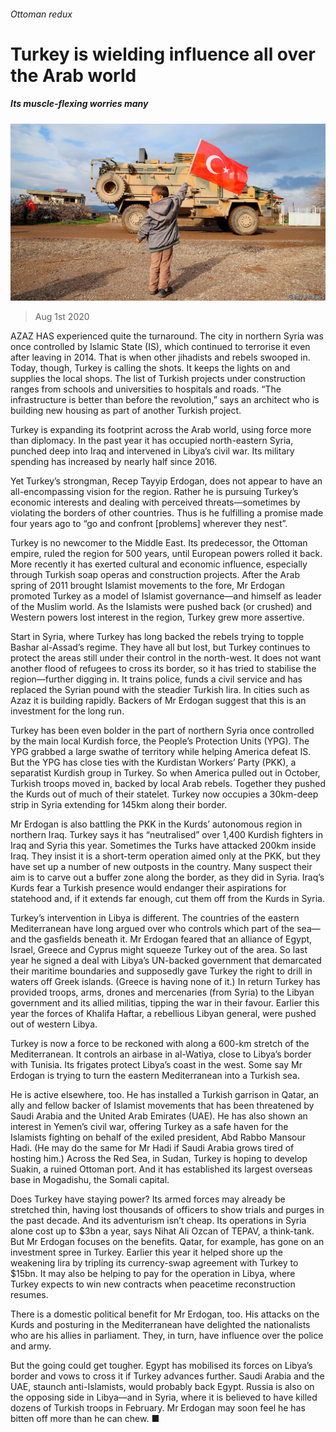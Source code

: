 ###### Ottoman redux

# Turkey is wielding influence all over the Arab world 

##### Its muscle-flexing worries many 

![image](images/20200801_MAP001_0.jpg) 

> Aug 1st 2020 

AZAZ HAS experienced quite the turnaround. The city in northern Syria was once controlled by Islamic State (IS), which continued to terrorise it even after leaving in 2014. That is when other jihadists and rebels swooped in. Today, though, Turkey is calling the shots. It keeps the lights on and supplies the local shops. The list of Turkish projects under construction ranges from schools and universities to hospitals and roads. “The infrastructure is better than before the revolution,” says an architect who is building new housing as part of another Turkish project.

Turkey is expanding its footprint across the Arab world, using force more than diplomacy. In the past year it has occupied north-eastern Syria, punched deep into Iraq and intervened in Libya’s civil war. Its military spending has increased by nearly half since 2016.


Yet Turkey’s strongman, Recep Tayyip Erdogan, does not appear to have an all-encompassing vision for the region. Rather he is pursuing Turkey’s economic interests and dealing with perceived threats—sometimes by violating the borders of other countries. Thus is he fulfilling a promise made four years ago to “go and confront [problems] wherever they nest”.

Turkey is no newcomer to the Middle East. Its predecessor, the Ottoman empire, ruled the region for 500 years, until European powers rolled it back. More recently it has exerted cultural and economic influence, especially through Turkish soap operas and construction projects. After the Arab spring of 2011 brought Islamist movements to the fore, Mr Erdogan promoted Turkey as a model of Islamist governance—and himself as leader of the Muslim world. As the Islamists were pushed back (or crushed) and Western powers lost interest in the region, Turkey grew more assertive.

Start in Syria, where Turkey has long backed the rebels trying to topple Bashar al-Assad’s regime. They have all but lost, but Turkey continues to protect the areas still under their control in the north-west. It does not want another flood of refugees to cross its border, so it has tried to stabilise the region—further digging in. It trains police, funds a civil service and has replaced the Syrian pound with the steadier Turkish lira. In cities such as Azaz it is building rapidly. Backers of Mr Erdogan suggest that this is an investment for the long run.

Turkey has been even bolder in the part of northern Syria once controlled by the main local Kurdish force, the People’s Protection Units (YPG). The YPG grabbed a large swathe of territory while helping America defeat IS. But the YPG has close ties with the Kurdistan Workers’ Party (PKK), a separatist Kurdish group in Turkey. So when America pulled out in October, Turkish troops moved in, backed by local Arab rebels. Together they pushed the Kurds out of much of their statelet. Turkey now occupies a 30km-deep strip in Syria extending for 145km along their border.

Mr Erdogan is also battling the PKK in the Kurds’ autonomous region in northern Iraq. Turkey says it has “neutralised” over 1,400 Kurdish fighters in Iraq and Syria this year. Sometimes the Turks have attacked 200km inside Iraq. They insist it is a short-term operation aimed only at the PKK, but they have set up a number of new outposts in the country. Many suspect their aim is to carve out a buffer zone along the border, as they did in Syria. Iraq’s Kurds fear a Turkish presence would endanger their aspirations for statehood and, if it extends far enough, cut them off from the Kurds in Syria.

Turkey’s intervention in Libya is different. The countries of the eastern Mediterranean have long argued over who controls which part of the sea—and the gasfields beneath it. Mr Erdogan feared that an alliance of Egypt, Israel, Greece and Cyprus might squeeze Turkey out of the area. So last year he signed a deal with Libya’s UN-backed government that demarcated their maritime boundaries and supposedly gave Turkey the right to drill in waters off Greek islands. (Greece is having none of it.) In return Turkey has provided troops, arms, drones and mercenaries (from Syria) to the Libyan government and its allied militias, tipping the war in their favour. Earlier this year the forces of Khalifa Haftar, a rebellious Libyan general, were pushed out of western Libya.

Turkey is now a force to be reckoned with along a 600-km stretch of the Mediterranean. It controls an airbase in al-Watiya, close to Libya’s border with Tunisia. Its frigates protect Libya’s coast in the west. Some say Mr Erdogan is trying to turn the eastern Mediterranean into a Turkish sea.

He is active elsewhere, too. He has installed a Turkish garrison in Qatar, an ally and fellow backer of Islamist movements that has been threatened by Saudi Arabia and the United Arab Emirates (UAE). He has also shown an interest in Yemen’s civil war, offering Turkey as a safe haven for the Islamists fighting on behalf of the exiled president, Abd Rabbo Mansour Hadi. (He may do the same for Mr Hadi if Saudi Arabia grows tired of hosting him.) Across the Red Sea, in Sudan, Turkey is hoping to develop Suakin, a ruined Ottoman port. And it has established its largest overseas base in Mogadishu, the Somali capital.

Does Turkey have staying power? Its armed forces may already be stretched thin, having lost thousands of officers to show trials and purges in the past decade. And its adventurism isn’t cheap. Its operations in Syria alone cost up to $3bn a year, says Nihat Ali Ozcan of TEPAV, a think-tank. But Mr Erdogan focuses on the benefits. Qatar, for example, has gone on an investment spree in Turkey. Earlier this year it helped shore up the weakening lira by tripling its currency-swap agreement with Turkey to $15bn. It may also be helping to pay for the operation in Libya, where Turkey expects to win new contracts when peacetime reconstruction resumes.

There is a domestic political benefit for Mr Erdogan, too. His attacks on the Kurds and posturing in the Mediterranean have delighted the nationalists who are his allies in parliament. They, in turn, have influence over the police and army.

But the going could get tougher. Egypt has mobilised its forces on Libya’s border and vows to cross it if Turkey advances further. Saudi Arabia and the UAE, staunch anti-Islamists, would probably back Egypt. Russia is also on the opposing side in Libya—and in Syria, where it is believed to have killed dozens of Turkish troops in February. Mr Erdogan may soon feel he has bitten off more than he can chew. ■


